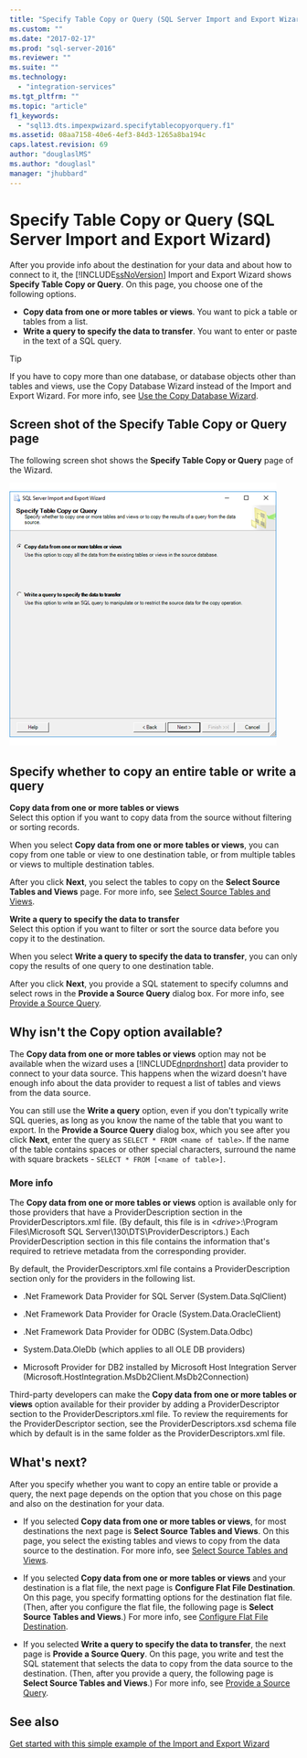 ```yaml
---
title: "Specify Table Copy or Query (SQL Server Import and Export Wizard) | Microsoft Docs"
ms.custom: ""
ms.date: "2017-02-17"
ms.prod: "sql-server-2016"
ms.reviewer: ""
ms.suite: ""
ms.technology: 
  - "integration-services"
ms.tgt_pltfrm: ""
ms.topic: "article"
f1_keywords: 
  - "sql13.dts.impexpwizard.specifytablecopyorquery.f1"
ms.assetid: 08aa7158-40e6-4ef3-84d3-1265a8ba194c
caps.latest.revision: 69
author: "douglaslMS"
ms.author: "douglasl"
manager: "jhubbard"
---
```

# Specify Table Copy or Query (SQL Server Import and Export Wizard)
  After you provide info about the destination for your data and about how to connect to it, the [!INCLUDE[ssNoVersion](../../includes/ssnoversion-md.md)] Import and Export Wizard shows **Specify Table Copy or Query**. On this page, you choose one of the following options.
-   **Copy data from one or more tables or views**. You want to pick a table or tables from a list.
-   **Write a query to specify the data to transfer**. You want to enter or paste in the text of a SQL query.
    
> [!TIP]
> If you have to copy more than one database, or database objects other than tables and views, use the Copy Database Wizard instead of the Import and Export Wizard. For more info, see [Use the Copy Database Wizard](../../relational-databases/databases/use-the-copy-database-wizard.md).     
 
## Screen shot of the Specify Table Copy or Query page    
 The following screen shot shows the **Specify Table Copy or Query** page of the Wizard.    
    
 ![Table copy or query page of the Import and Export Wizard](../../integration-services/import-export-data/media/table-copy-or-query.png "Table copy or query page of the Import and Export Wizard")    
    
## Specify whether to copy an entire table or write a query 
 **Copy data from one or more tables or views**    
 Select this option if you want to copy data from the source without filtering or sorting records.   

When you select **Copy data from one or more tables or views**, you can copy from one table or view to one destination table, or from multiple tables or views to multiple destination tables.

 After you click **Next**, you select the tables to copy on the **Select Source Tables and Views** page. For more info, see [Select Source Tables and Views](../../integration-services/import-export-data/select-source-tables-and-views-sql-server-import-and-export-wizard.md).   
    
 **Write a query to specify the data to transfer**    
 Select this option if you want to filter or sort the source data before you copy it to the destination.    
    
When you select **Write a query to specify the data to transfer**, you can only copy the results of one query to one destination table.  

After you click **Next**, you provide a SQL statement to specify columns and select rows in the **Provide a Source Query** dialog box. For more info, see [Provide a Source Query](../../integration-services/import-export-data/provide-a-source-query-sql-server-import-and-export-wizard.md).   
    
## Why isn't the Copy option available?    
 The **Copy data from one or more tables or views** option may not be available when the wizard uses a [!INCLUDE[dnprdnshort](../../includes/dnprdnshort-md.md)] data provider to connect to your data source. This happens when the wizard doesn't have enough info about the data provider to request a list of tables and views from the data source. 
 
You can still use the **Write a query** option, even if you don't typically write SQL queries, as long as you know the name of the table that you want to export. In the **Provide a Source Query** dialog box, which you see after you click **Next**, enter the query as `SELECT * FROM <name of table>`. If the name of the table contains spaces or other special characters, surround the name with square brackets - `SELECT * FROM [<name of table>]`.

### More info
 The **Copy data from one or more tables or views** option is available only for those providers that have a ProviderDescription section in the ProviderDescriptors.xml file. (By default, this file is in \<*drive*>:\Program Files\Microsoft SQL Server\130\DTS\ProviderDescriptors.) Each ProviderDescription section in this file contains the information that's required to retrieve metadata from the corresponding provider.    
    
 By default, the ProviderDescriptors.xml file contains a ProviderDescription section only for the providers in the following list.    
    
-   .Net Framework Data Provider for SQL Server (System.Data.SqlClient)    
    
-   .Net Framework Data Provider for Oracle (System.Data.OracleClient)    
    
-   .Net Framework Data Provider for ODBC (System.Data.Odbc)    
    
-    System.Data.OleDb (which applies to all OLE DB providers)    
    
-   Microsoft Provider for DB2 installed by Microsoft Host Integration Server (Microsoft.HostIntegration.MsDb2Client.MsDb2Connection)    
    
 Third-party developers can make the **Copy data from one or more tables or views** option available for their provider by adding  a ProviderDescriptor section to the ProviderDescriptors.xml file. To review the requirements for the ProviderDescriptor section, see the ProviderDescriptors.xsd schema file which by default is in the same folder as the ProviderDescriptors.xml file.    
    
## What's next?    
 After you specify whether you want to copy an entire table or provide a query, the next page depends on the option that you chose on this page and also on the destination for your data.    
    
-   If you selected **Copy data from one or more tables or views**, for most destinations the next page is **Select Source Tables and Views**. On this page, you select the existing tables and views to copy from the data source to the destination. For more info, see [Select Source Tables and Views](../../integration-services/import-export-data/select-source-tables-and-views-sql-server-import-and-export-wizard.md).    
    
-   If you selected **Copy data from one or more tables or views** and your destination is a flat file, the next page is **Configure Flat File Destination**. On this page, you specify formatting options for the destination flat file. (Then, after you configure the flat file, the following page is **Select Source Tables and Views**.) For more info, see [Configure Flat File Destination](../../integration-services/import-export-data/configure-flat-file-destination-sql-server-import-and-export-wizard.md).    
    
-   If you selected **Write a query to specify the data to transfer**, the next page is **Provide a Source Query**. On this page, you write and test the SQL statement that selects the data to copy from the data source to the destination. (Then, after you provide a query, the following page is **Select Source Tables and Views**.) For more info, see [Provide a Source Query](../../integration-services/import-export-data/provide-a-source-query-sql-server-import-and-export-wizard.md).

## See also
[Get started with this simple example of the Import and Export Wizard](../../integration-services/import-export-data/get-started-with-this-simple-example-of-the-import-and-export-wizard.md)

